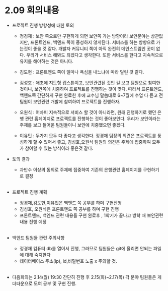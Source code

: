 # 2.09 회의내용

- 프로젝트 진행 방향성에 대한 토의

  - 정경재 : 보안 쪽으로만 구현하게 되면 보안쪽 가는 방향이라 보안분야는 상관없지만, 프론트엔드, 백엔드 쪽이 풍성하지 않게된다. 서비스를 하는 방향으로 가는것이 좋을 것 같다.
    개발자 커뮤니티 쪽이 아직 완전히 메인스트림인 곳이 없다.
    우리가 서비스 해봐도 되겠다고 생각한다. 또한 서비스를 한다고
    지속적으로 유지를 해야하는 것은 아니다.

  - 김도현 : 프론트엔드 쪽이 얼마나 욕심을 내느냐에 따라 달린 것 같다.

  - 김성호 : 애초에 지도형 캡스톤이고, 보안관련된 것인 걸 보고 팀원으로 참여한 것이니, 보안쪽에 치중하여 프로젝트를 진행하는 것이 맞다. 따라서 프론트엔드, 백엔드쪽 간단하게 구현 완료한 후에 교수님 말씀대로 6~7월에 수업 다 듣고 전 팀원이 보안관련 개발에 참여하여 프로젝트를 진행하자.

  - 오원식 : 어차피 지속적으로 서비스 할 것이 아니라면, 원래 진행하기로 했던 은행 관련 홈페이지로 프로젝트를 진행하는 것이 좋아보인다. 우리가 보안이라는 주제를 보고 들어온 팀원들이니 보안에 치중했으면 좋겠다.

  - 이유민 : 두가지 모두 다 좋다고 생각한다. 정경재 팀장의 의견은 프로젝트를 풍성하게 할 수 있어서 좋고, 김성호,오원식 팀원의 의견은 주제에 집중하여 모두가 참여할 수 있는 방식이라 좋은것 같다.

- 토의 결과

  - 과반수 이상의 동의로 주제에 집중하여 기존의 은행관련 홈페이지를 구현하기로 결정
    <br/>
    <br/>

- 프로젝트 진행 계획

  - 정경재,김도현,이유민은 백엔드 쪽 공부를 하며 구현진행
  - 김성호, 오원식은 프론트엔드 쪽 공부를 하며 구현 진행
  - 프론트엔드, 백엔드 관련 내용들 구현 완료후 , 1학기가 끝나고 방학 때 보안관련 내용 진행 예정
    <br/>
    <br/>

- 백엔드 팀원들 관련 주의사항

  - 정경재 컴퓨터 db를 열어서 진행, 그러므로 팀원들은 git에 올리면 안되는 파일에 대해 숙지한다
  - 데이터베이스 주소(ip), id,비밀번호 노출 x 주의할 것.
    <br/>
    <br/>

- 다음회의는 2.14(월) 19:30 간단히 진행 후 2.15(화)~2.17(목) 각 분야 팀원들은 게더타운으로 모여 공부 및 구현 진행.
